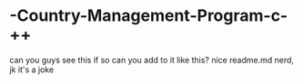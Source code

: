 # -Country-Management-Program-c-++
can you guys see this if so can you add to it
like this?
nice readme.md nerd, jk it's a joke 
